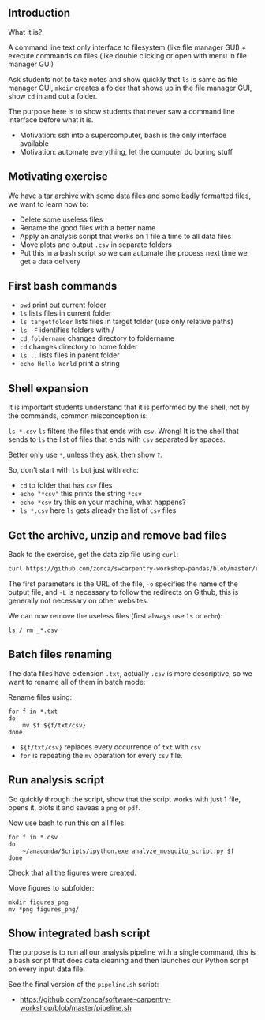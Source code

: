 ## Introduction

What it is? 

A command line text only interface to filesystem (like file manager GUI) + execute commands on files (like double clicking or open with menu in file manager GUI)

Ask students not to take notes and show quickly that `ls` is same as file manager GUI, `mkdir` creates a folder that shows up in the file manager GUI, show `cd` in and out a folder.

The purpose here is to show students that never saw a command line interface before what it is.

* Motivation: ssh into a supercomputer, bash is the only interface available
* Motivation: automate everything, let the computer do boring stuff

## Motivating exercise

We have a tar archive with some data files and some badly formatted files,
we want to learn how to:

* Delete some useless files
* Rename the good files with a better name
* Apply an analysis script that works on 1 file a time to all data files
* Move plots and output `.csv` in separate folders
* Put this in a bash script so we can automate the process next time we get a data delivery

## First bash commands

* `pwd` print out current folder
* `ls` lists files in current folder
* `ls targetfolder` lists files in target folder (use only relative paths)
* `ls -F` identifies folders with /
* `cd foldername` changes directory to foldername
* `cd` changes directory to home folder
* `ls ..` lists files in parent folder
* `echo Hello World` print a string

## Shell expansion

It is important students understand that it is performed by the shell, not by the commands,
common misconception is:

`ls *.csv` `ls` filters the files that ends with `csv`.
Wrong! It is the shell that sends to `ls` the list of files that ends with `csv` separated by spaces.

Better only use `*`, unless they ask, then show `?`.

So, don't start with `ls` but just with `echo`:

* `cd` to folder that has `csv` files
* `echo "*csv"` this prints the string `*csv`
* `echo *csv` try this on your machine, what happens? 
* `ls *.csv` here `ls` gets already the list of `csv` files

## Get the archive, unzip and remove bad files

Back to the exercise, get the data zip file using `curl`:

```bash
curl https://github.com/zonca/swcarpentry-workshop-pandas/blob/master/rawdata/rawdata.zip?raw=true -o rawdata.zip -L
```

The first parameters is the URL of the file, `-o` specifies the name of the output file, and `-L` is necessary to follow the redirects on Github, this is generally not necessary on other websites.

We can now remove the useless files (first always use `ls` or `echo`):

`ls / rm _*.csv`

## Batch files renaming

The data files have extension `.txt`, actually `.csv` is more descriptive,
so we want to rename all of them in batch mode:

Rename files using:

    for f in *.txt
    do 
        mv $f ${f/txt/csv}
    done

* `${f/txt/csv}` replaces every occurrence of `txt` with `csv`
* `for` is repeating the `mv` operation for every `csv` file.

## Run analysis script

Go quickly through the script, show that the script works with just 1 file,
opens it, plots it and saveas a `png` or `pdf`.

Now use bash to run this on all files:

    for f in *.csv
    do
        ~/anaconda/Scripts/ipython.exe analyze_mosquito_script.py $f
    done

Check that all the figures were created.

Move figures to subfolder:

    mkdir figures_png
    mv *png figures_png/

## Show integrated bash script

The purpose is to run all our analysis pipeline with a single command,
this is a bash script that does data cleaning and then launches our Python script
on every input data file.

See the final version of the `pipeline.sh` script: 

* <https://github.com/zonca/software-carpentry-workshop/blob/master/pipeline.sh>
